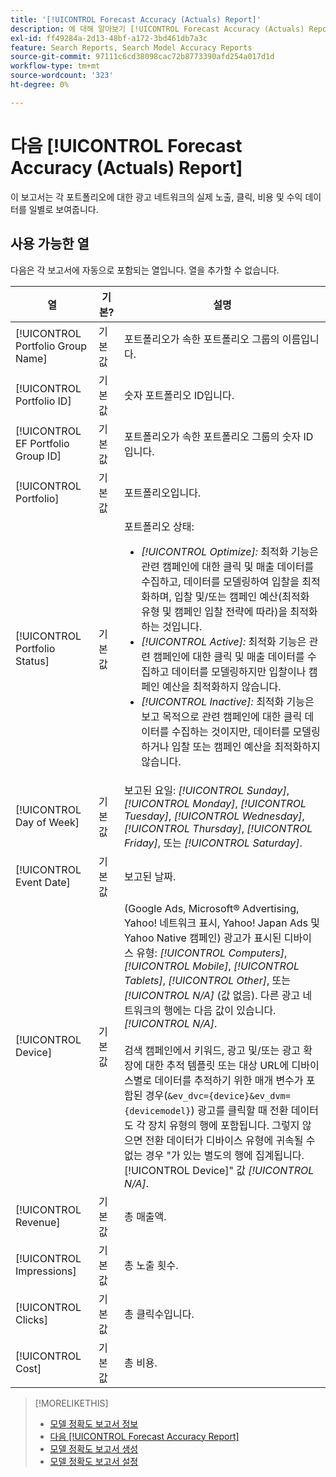 ```yaml
---
title: '[!UICONTROL Forecast Accuracy (Actuals) Report]'
description: 에 대해 알아보기 [!UICONTROL Forecast Accuracy (Actuals) Report], 데이터 열 포함.
exl-id: ff49284a-2d13-48bf-a172-3bd461db7a3c
feature: Search Reports, Search Model Accuracy Reports
source-git-commit: 97111c6cd38098cac72b8773390afd254a017d1d
workflow-type: tm+mt
source-wordcount: '323'
ht-degree: 0%

---
```


# 다음 [!UICONTROL Forecast Accuracy (Actuals) Report]

이 보고서는 각 포트폴리오에 대한 광고 네트워크의 실제 노출, 클릭, 비용 및 수익 데이터를 일별로 보여줍니다.

## 사용 가능한 열

다음은 각 보고서에 자동으로 포함되는 열입니다. 열을 추가할 수 없습니다.

| 열 | 기본? | 설명 |
|----|----|----|
| [!UICONTROL Portfolio Group Name] | 기본값 | 포트폴리오가 속한 포트폴리오 그룹의 이름입니다. |
| [!UICONTROL Portfolio ID] | 기본값 | 숫자 포트폴리오 ID입니다. |
| [!UICONTROL EF Portfolio Group ID] | 기본값 | 포트폴리오가 속한 포트폴리오 그룹의 숫자 ID입니다. |
| [!UICONTROL Portfolio] | 기본값 | 포트폴리오입니다. |
| [!UICONTROL Portfolio Status] | 기본값 | 포트폴리오 상태:<ul><li><i>[!UICONTROL Optimize]:</i> 최적화 기능은 관련 캠페인에 대한 클릭 및 매출 데이터를 수집하고, 데이터를 모델링하여 입찰을 최적화하며, 입찰 및/또는 캠페인 예산(최적화 유형 및 캠페인 입찰 전략에 따라)을 최적화하는 것입니다.</li><li><i>[!UICONTROL Active]:</i> 최적화 기능은 관련 캠페인에 대한 클릭 및 매출 데이터를 수집하고 데이터를 모델링하지만 입찰이나 캠페인 예산을 최적화하지 않습니다.</li><li><i>[!UICONTROL Inactive]:</i> 최적화 기능은 보고 목적으로 관련 캠페인에 대한 클릭 데이터를 수집하는 것이지만, 데이터를 모델링하거나 입찰 또는 캠페인 예산을 최적화하지 않습니다. |
| [!UICONTROL Day of Week] | 기본값 | 보고된 요일: <i>[!UICONTROL Sunday]</i>, <i>[!UICONTROL Monday]</i>, <i>[!UICONTROL Tuesday]</i>, <i>[!UICONTROL Wednesday]</i>, <i>[!UICONTROL Thursday]</i>, <i>[!UICONTROL Friday]</i>, 또는 <i>[!UICONTROL Saturday]</i>. |
| [!UICONTROL Event Date] | 기본값 | 보고된 날짜. |
| [!UICONTROL Device] | 기본값 | (Google Ads, Microsoft® Advertising, Yahoo! 네트워크 표시, Yahoo! Japan Ads 및 Yahoo Native 캠페인) 광고가 표시된 디바이스 유형: <i>[!UICONTROL Computers]</i>, <i>[!UICONTROL Mobile]</i>, <i>[!UICONTROL Tablets]</i>, <i>[!UICONTROL Other]</i>, 또는 <i>[!UICONTROL N/A]</i> (값 없음). 다른 광고 네트워크의 행에는 다음 값이 있습니다. <i>[!UICONTROL N/A]</i>.<br><br>검색 캠페인에서 키워드, 광고 및/또는 광고 확장에 대한 추적 템플릿 또는 대상 URL에 디바이스별로 데이터를 추적하기 위한 매개 변수가 포함된 경우(<code>&amp;ev_dvc={device}&amp;ev_dvm={devicemodel}</code>) 광고를 클릭할 때 전환 데이터도 각 장치 유형의 행에 포함됩니다. 그렇지 않으면 전환 데이터가 디바이스 유형에 귀속될 수 없는 경우 &quot;가 있는 별도의 행에 집계됩니다.[!UICONTROL Device]&quot; 값 <i>[!UICONTROL N/A]</i>. |
| [!UICONTROL Revenue] | 기본값 | 총 매출액. |
| [!UICONTROL Impressions] | 기본값 | 총 노출 횟수. |
| [!UICONTROL Clicks] | 기본값 | 총 클릭수입니다. |
| [!UICONTROL Cost] | 기본값 | 총 비용. |

>[!MORELIKETHIS]
>
>* [모델 정확도 보고서 정보](/help/search-social-commerce/reports/management/model-accuracy/model-accuracy-report-about.md)
>* [다음 [!UICONTROL Forecast Accuracy Report]](forecast-accuracy-report.md)
>* [모델 정확도 보고서 생성](model-accuracy-report-generate.md)
>* [모델 정확도 보고서 설정](/help/search-social-commerce/reports/management/model-accuracy/model-accuracy-report-settings.md)
